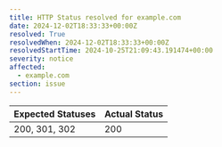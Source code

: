 ```yaml
---
title: HTTP Status resolved for example.com
date: 2024-12-02T18:33:33+00:00Z
resolved: True
resolvedWhen: 2024-12-02T18:33:33+00:00Z
resolvedStartTime: 2024-10-25T21:09:43.191474+00:00
severity: notice
affected:
  - example.com
section: issue
---
```


| Expected Statuses | Actual Status  |
|-------------------|----------------|
| 200, 301, 302 | 200 |
